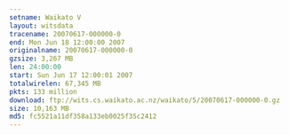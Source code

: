 ```yaml
---
setname: Waikato V
layout: witsdata
tracename: 20070617-000000-0
end: Mon Jun 18 12:00:00 2007
originalname: 20070617-000000-0
gzsize: 3,267 MB
len: 24:00:00
start: Sun Jun 17 12:00:01 2007
totalwirelen: 67,345 MB
pkts: 133 million
download: ftp://wits.cs.waikato.ac.nz/waikato/5/20070617-000000-0.gz
size: 10,163 MB
md5: fc5521a11df358a133eb0025f35c2412
---
```

